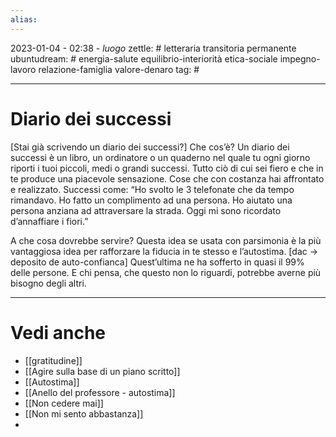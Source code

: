 ```yaml
---
alias: 
---
```

2023-01-04 - 02:38 - *luogo*
zettle: # letteraria transitoria permanente
ubuntudream: # energia-salute equilibrio-interiorità etica-sociale impegno-lavoro relazione-famiglia valore-denaro 
tag: #

---
# Diario dei successi
[Stai già scrivendo un diario dei successi?]
Che cos’è?
Un diario dei successi è un libro, un ordinatore o un quaderno nel quale tu ogni giorno riporti i tuoi piccoli, medi o grandi successi. Tutto ciò di cui sei fiero e che in te produce una piacevole sensazione. Cose che con costanza hai affrontato e realizzato. Successi come: “Ho svolto le 3 telefonate che da tempo rimandavo. Ho fatto un complimento ad una persona. Ho aiutato una persona anziana ad attraversare la strada. Oggi mi sono ricordato d’annaffiare i fiori.”

A che cosa dovrebbe servire?
Questa idea se usata con parsimonia è la più vantaggiosa idea per rafforzare la fiducia in te stesso e l’autostima. [dac -> deposito de auto-confianca]
Quest’ultima ne ha sofferto in quasi il 99% delle persone. E chi pensa, che questo non lo riguardi, potrebbe averne più bisogno degli altri.



---
# Vedi anche
- [[gratitudine]]
- [[Agire sulla base di un piano scritto]]
- [[Autostima]]
- [[Anello del professore - autostima]]
- [[Non cedere mai]]
- [[Non mi sento abbastanza]]
- 